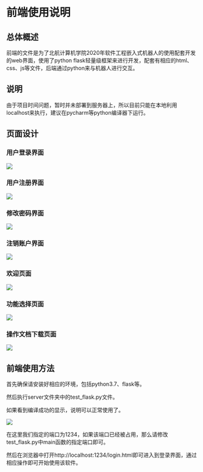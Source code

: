 # 前端使用说明



## 总体概述

前端的文件是为了北航计算机学院2020年软件工程嵌入式机器人的使用配套开发的web界面，使用了python flask轻量级框架来进行开发，配套有相应的html、css、js等文件，后端通过python来与机器人进行交互。

## 说明

由于项目时间问题，暂时并未部署到服务器上，所以目前只能在本地利用localhost来执行，建议在pycharm等python编译器下运行。

## 页面设计

### 用户登录界面

![](https://github.com/sebuaa2020/Team209/blob/master/Code/server/image/%E7%99%BB%E5%BD%95.png)

### 用户注册界面

![](https://github.com/sebuaa2020/Team209/blob/master/Code/server/image/%E6%B3%A8%E5%86%8C.png)

### 修改密码界面

![](https://github.com/sebuaa2020/Team209/blob/master/Code/server/image/%E4%BF%AE%E6%94%B9%E5%AF%86%E7%A0%81.png)

### 注销账户界面

![](https://github.com/sebuaa2020/Team209/blob/master/Code/server/image/%E6%B3%A8%E9%94%80.png)

### 欢迎页面

![](https://github.com/sebuaa2020/Team209/blob/master/Code/server/image/%E6%AC%A2%E8%BF%8E.png)

### 功能选择页面

![](https://github.com/sebuaa2020/Team209/blob/master/Code/server/image/%E5%8A%9F%E8%83%BD%E9%80%89%E6%8B%A9.png)

### 操作文档下载页面

![](https://github.com/sebuaa2020/Team209/blob/master/Code/server/image/%E6%93%8D%E4%BD%9C%E6%96%87%E6%A1%A3%E4%B8%8B%E8%BD%BD.png)

## 前端使用方法

首先确保请安装好相应的环境，包括python3.7、flask等。

然后执行server文件夹中的test_flask.py文件。

如果看到编译成功的显示，说明可以正常使用了。

![](https://github.com/sebuaa2020/Team209/blob/master/Code/server/image/%E7%BC%96%E8%AF%91.png)

在这里我们指定的端口为1234，如果该端口已经被占用，那么请修改test_flask.py中main函数的指定端口即可。

然后在浏览器中打开http://localhost:1234/login.html即可进入到登录界面，通过相应操作即可开始使用该软件。
